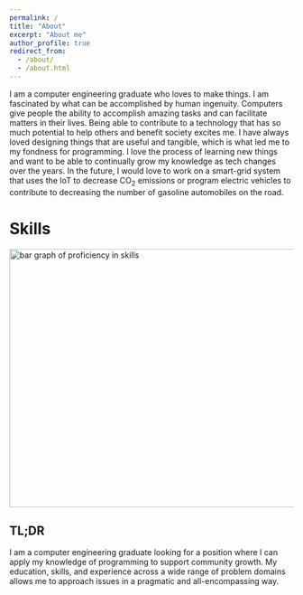```yaml
---
permalink: /
title: "About"
excerpt: "About me"
author_profile: true
redirect_from: 
  - /about/
  - /about.html
---
```


I am a computer engineering graduate who loves to make things. I am fascinated by what can be accomplished by human ingenuity. Computers give people the ability to accomplish amazing tasks and can facilitate matters in their lives. Being able to contribute to a technology that has so much potential to help others and benefit society excites me. I have always loved designing things that are useful and tangible, which is what led me to my fondness for programming. I love the process of learning new things and want to be able to continually grow my knowledge as tech changes over the years. In the future, I would love to work on a smart-grid system that uses the IoT to decrease CO<sub>2</sub> emissions or program electric vehicles to contribute to decreasing the number of gasoline automobiles on the road.

Skills
======
<img src='/images/skills.png' alt='bar graph of proficiency in skills' width='769' height='457'>

TL;DR
------
I am a computer engineering graduate looking for a position where I can apply my knowledge of programming to support community growth. My education, skills, and experience across a wide range of problem domains allows me to approach issues in a pragmatic and all-encompassing way.
